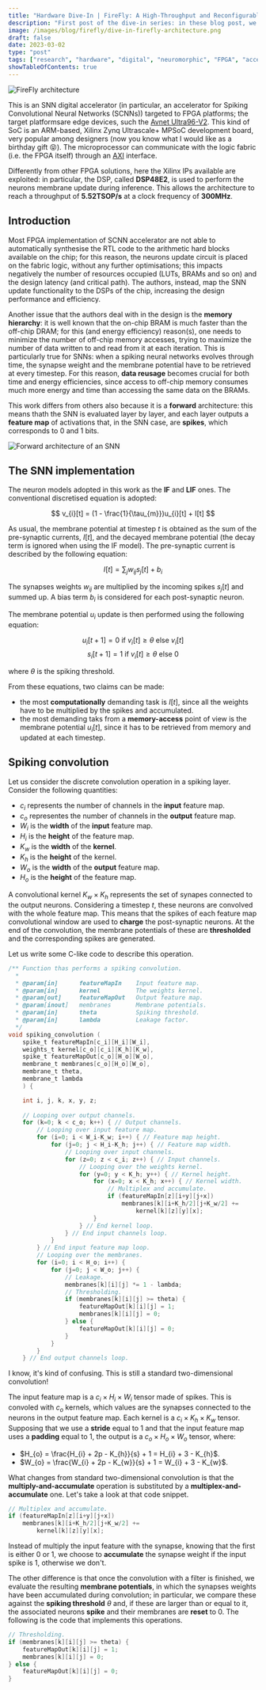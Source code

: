 ```yaml
---
title: "Hardware Dive-In | FireFly: A High-Throughput and Reconfigurable Hardware Accelerator for Spiking Neural Networks"
description: "First post of the dive-in series: in these blog post, we will investigate thoroughly research papers about digital hardware design for neuromorphic applications."
image: /images/blog/firefly/dive-in-firefly-architecture.png
draft: false
date: 2023-03-02
type: "post"
tags: ["research", "hardware", "digital", "neuromorphic", "FPGA", "accelerator", "Verilog", "Xilinx", "Ultrascale",]
showTableOfContents: true
---
```


![FireFly architecture](/images/blog/dive-in-firefly/firefly-architecture.webp)

This is an SNN digital accelerator (in particular, an accelerator for Spiking Convolutional Neural Networks (SCNNs)) targeted to FPGA platforms; the target platformsare edge devices, such the [Avnet Ultra96-V2](https://www.xilinx.com/products/boards-and-kits/1-vad4rl.html). This kind of SoC is an ARM-based, Xilinx Zynq Ultrascale+ MPSoC development board, very popular among designers (now you know what I would like as a birthday gift :stuck_out_tongue_closed_eyes:). The microprocessor can communicate with the logic fabric (i.e. the FPGA itself) through an [AXI](https://support.xilinx.com/s/article/1053914?language=en_US) interface.

Differently from other FPGA solutions, here the Xilinx IPs available are exploited: in particular, the DSP, called **DSP48E2**, is used to perform the neurons membrane update during inference. This allows the architecture to reach a throughput of **5.52TSOP/s** at a clock frequency of **300MHz**.

## Introduction

Most FPGA implementation of SCNN accelerator are not able to automatically synthesise the RTL code to the arithmetic hard blocks available on the chip; for this reason, the neurons update circuit is placed on the fabric logic, without any further optimisations; this impacts negatively the number of resources occupied (LUTs, BRAMs and so on) and the design latency (and critical path). The authors, instead, map the SNN update functionality to the DSPs of the chip, increasing the design performance and efficiency.

Another issue that the authors deal with in the design is the **memory hierarchy**: it is well known that the on-chip BRAM is much faster than the off-chip DRAM; for this (and energy efficiency) reason(s), one needs to minimize the number of off-chip memory accesses, trying to maximize the number of data written to and read from it at each iteration. This is particularly true for SNNs: when a spiking neural networks evolves through time, the synapse weight and the membrane potential have to be retrieved at every timestep. For this reason, **data reusage** becomes crucial for both time and energy efficiencies, since access to off-chip memory consumes much more energy and time than accessing the same data on the BRAMs.

This work differs from others also because it is a **forward** architecture: this means thath the SNN is evaluated layer by layer, and each layer outputs a **feature map** of activations that, in the SNN case, are **spikes**, which corresponds to 0 and 1 bits. 

![Forward architecture of an SNN](/images/blog/dive-in-firefly/forward-architecture.webp)

## The SNN implementation 

The neuron models adopted in this work as the **IF** and **LIF** ones. The conventional discretised equation is adopted:

$$ v_{i}[t] = (1 - \frac{1}{\tau_{m}})u_{i}[t] + I[t] $$

As usual, the membrane potential at timestep $t$ is obtained as the sum of the pre-synaptic currents, $I[t]$, and the decayed membrane potential (the decay term is ignored when using the IF model). The pre-synaptic current is described by the following equation: 

$$ I[t] = \sum_{j}w_{ij}s_{j}[t] + b_{i} $$ 

The synapses weights $w_{ij}$ are multiplied by the incoming spikes $s_{j}[t]$ and summed up. A bias term $b_{i}$ is considered for each post-synaptic neuron.

The membrane potential $u_{i}$ update is then performed using the following equation:

$$ u_{i}[t+1] = 0~\mathrm{if}~v_{i}[t] \geq \theta~\mathrm{else}~v_{i}[t] $$
$$ s_{i}[t+1] = 1~\mathrm{if}~v_{i}[t] \geq \theta~\mathrm{else}~0 $$

where $\theta$ is the spiking threshold. 

From these equations, two claims can be made:
* the most **computationally** demanding task is $I[t]$, since all the weights have to be multiplied by the spikes and accumulated. 
* the most demanding taks from a **memory-access** point of view is the membrane potential $u_{i}[t]$, since it has to be retrieved from memory and updated at each timestep.

## Spiking convolution

Let us consider the discrete convolution operation in a spiking layer. Consider the following quantities:
* $c_{i}$ represents the number of channels in the **input** feature map. 
* $c_{o}$ representes the number of channels in the **output** feature map.
* $W_{i}$ is the **width** of the **input** feature map. 
* $H_{i}$ is the **height** of the feature map. 
* $K_{w}$ is the **width** of the **kernel**.
* $K_{h}$ is the **height** of the kernel.
* $W_{o}$ is the **width** of the **output** feature map. 
* $H_{o}$ is the **height** of the feature map. 

A convolutional kernel $K_{w} \times K_{h}$ represents the set of synapes connected to the output neurons. Considering a timestep $t$, these neurons are convolved with the whole feature map. This means that the spikes of each feature map convolutional window are used to **charge** the post-synaptic neurons. At the end of the convolution, the membrane potentials of these are **thresholded** and the corresponding spikes are generated. 

Let us write some C-like code to describe this operation. 

```c
/** Function thas performs a spiking convolution.
  *
  * @param[in]      featureMapIn    Input feature map.
  * @param[in]      kernel          The weights kernel.
  * @param[out]     featureMapOut   Output feature map.
  * @param[inout]   membranes       Membrane potentials.
  * @param[in]      theta           Spiking threshold.
  * @param[in]      lambda          Leakage factor. 
  */
void spiking_convolution (
    spike_t featureMapIn[c_i][H_i][W_i], 
    weights_t kernel[c_o][c_i][K_h][K_w], 
    spike_t featureMapOut[c_o][H_o][W_o],
    membrane_t membranes[c_o][H_o][W_o],
    membrane_t theta, 
    membrane_t lambda
    ) {

    int i, j, k, x, y, z; 
    
    // Looping over output channels.
    for (k=0; k < c_o; k++) { // Output channels.
        // Looping over input feature map.
        for (i=0; i < W_i-K_w; i++) { // Feature map height.
            for (j=0; j < H_i-K_h; j++) { // Feature map width.
                // Looping over input channels.
                for (z=0; z < c_i; z++) { // Input channels.
                    // Looping over the weights kernel.
                    for (y=0; y < K_h; y++) { // Kernel height.
                        for (x=0; x < K_h; x++) { // Kernel width.
                            // Multiplex and accumulate.
                            if (featureMapIn[z][i+y][j+x])
                                membranes[k][i+K_h/2][j+K_w/2] += 
                                    kernel[k][z][y][x]; 
                        }
                    } // End kernel loop.
                } // End input channels loop.
            }
        } // End input feature map loop.
        // Looping over the membranes. 
        for (i=0; i < H_o; i++) {
            for (j=0; j < W_o; j++) {
                // Leakage. 
                membranes[k][i][j] *= 1 - lambda; 
                // Thresholding.
                if (membranes[k][i][j] >= theta) {
                    featureMapOut[k][i][j] = 1; 
                    membranes[k][i][j] = 0; 
                } else {
                    featureMapOut[k][i][j] = 0; 
                }
            }
        }
    } // End output channels loop.
```

I know, it's kind of confusing. This is still a standard two-dimensional convolution! 

The input feature map is a $c_{i} \times H_{i} \times W_{i}$ tensor made of spikes. This is convoled with $c_{o}$ kernels, which values are the synapses connected to the neurons in the output feature map. Each kernel is a $c_{i} \times K_{h} \times K_{w}$ tensor. Supposing that we use a **stride** equal to 1 and that the input feature map uses a **padding** equal to 1, the output is a $c_{o} \times H_{o} \times W_{o}$ tensor, where:
* $H_{o} = \frac{H_{i} + 2p - K_{h}}{s} + 1 = H_{i} + 3 - K_{h}$.
* $W_{o} = \frac{W_{i} + 2p - K_{w}}{s} + 1 = W_{i} + 3 - K_{w}$.

What changes from standard two-dimensional convolution is that the **multiply-and-accumulate** operation is substituted by a **multiplex-and-accumulate** one. Let's take a look at that code snippet.

```c
// Multiplex and accumulate.
if (featureMapIn[z][i+y][j+x])
    membranes[k][i+K_h/2][j+K_w/2] += 
        kernel[k][z][y][x]; 
```

Instead of multiply the input feature with the synapse, knowing that the first is either 0 or 1, we choose to **accumulate** the synapse weight if the input spike is 1, otherwise we don't.

The other difference is that once the convolution with a filter is finished, we evaluate the resulting **membrane potentials**, in which the synapses weights have been accumulated during convolution; in particular, we compare these against the **spiking threshold** $\theta$ and, if these are larger than or equal to it, the associated neurons **spike** and their membranes are **reset** to 0. The following is the code that implements this operations.

```c
// Thresholding.
if (membranes[k][i][j] >= theta) {
    featureMapOut[k][i][j] = 1; 
    membranes[k][i][j] = 0; 
} else {
    featureMapOut[k][i][j] = 0; 
}
```
